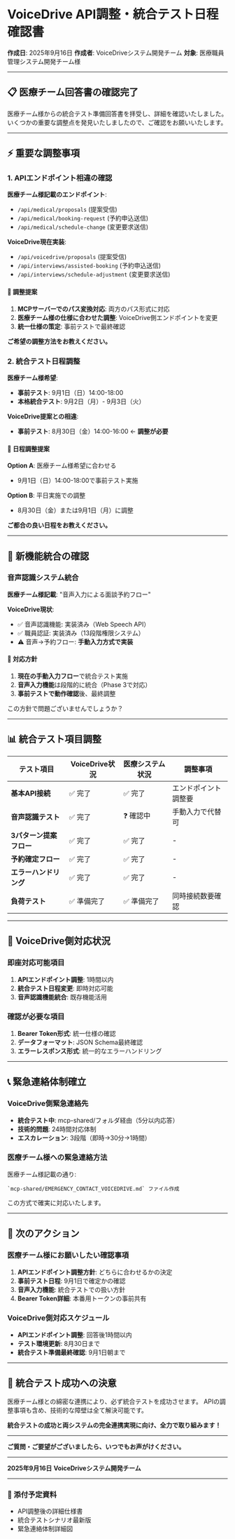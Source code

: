# VoiceDrive API調整・統合テスト日程確認書

**作成日**: 2025年9月16日
**作成者**: VoiceDriveシステム開発チーム
**対象**: 医療職員管理システム開発チーム様

---

## 📋 医療チーム回答書の確認完了

医療チーム様からの統合テスト準備回答書を拝受し、詳細を確認いたしました。
いくつかの重要な調整点を発見いたしましたので、ご確認をお願いいたします。

---

## ⚡ 重要な調整事項

### 1. **APIエンドポイント相違の確認**

**医療チーム様記載のエンドポイント**:
- `/api/medical/proposals` (提案受信)
- `/api/medical/booking-request` (予約申込送信)
- `/api/medical/schedule-change` (変更要求送信)

**VoiceDrive現在実装**:
- `/api/voicedrive/proposals` (提案受信)
- `/api/interviews/assisted-booking` (予約申込送信)
- `/api/interviews/schedule-adjustment` (変更要求送信)

#### 🔧 **調整提案**
1. **MCPサーバーでのパス変換対応**: 両方のパス形式に対応
2. **医療チーム様の仕様に合わせた調整**: VoiceDrive側エンドポイントを変更
3. **統一仕様の策定**: 事前テストで最終確認

**ご希望の調整方法をお教えください。**

### 2. **統合テスト日程調整**

**医療チーム様希望**:
- **事前テスト**: 9月1日（日）14:00-18:00
- **本格統合テスト**: 9月2日（月）- 9月3日（火）

**VoiceDrive提案との相違**:
- **事前テスト**: 8月30日（金）14:00-16:00 ← **調整が必要**

#### 📅 **日程調整提案**
**Option A**: 医療チーム様希望に合わせる
- 9月1日（日）14:00-18:00で事前テスト実施

**Option B**: 平日実施での調整
- 8月30日（金）または9月1日（月）に調整

**ご都合の良い日程をお教えください。**

---

## 🎯 新機能統合の確認

### 音声認識システム統合

**医療チーム様記載**: "音声入力による面談予約フロー"

**VoiceDrive現状**:
- ✅ 音声認識機能: 実装済み（Web Speech API）
- ✅ 職員認証: 実装済み（13段階権限システム）
- ⚠️ 音声→予約フロー: **手動入力方式で実装**

#### 🔧 **対応方針**
1. **現在の手動入力フロー**で統合テスト実施
2. **音声入力機能**は段階的に統合（Phase 3で対応）
3. **事前テストで動作確認**後、最終調整

この方針で問題ございませんでしょうか？

---

## 📊 統合テスト項目調整

| テスト項目 | VoiceDrive状況 | 医療システム状況 | 調整事項 |
|-----------|---------------|----------------|---------|
| **基本API接続** | ✅ 完了 | ✅ 完了 | エンドポイント調整要 |
| **音声認識テスト** | ✅ 完了 | ❓ 確認中 | 手動入力で代替可 |
| **3パターン提案フロー** | ✅ 完了 | ✅ 完了 | - |
| **予約確定フロー** | ✅ 完了 | ✅ 完了 | - |
| **エラーハンドリング** | ✅ 完了 | ✅ 完了 | - |
| **負荷テスト** | ✅ 準備完了 | ✅ 準備完了 | 同時接続数要確認 |

---

## 🚀 VoiceDrive側対応状況

### 即座対応可能項目
1. **APIエンドポイント調整**: 1時間以内
2. **統合テスト日程変更**: 即時対応可能
3. **音声認識機能統合**: 既存機能活用

### 確認が必要な項目
1. **Bearer Token形式**: 統一仕様の確認
2. **データフォーマット**: JSON Schema最終確認
3. **エラーレスポンス形式**: 統一的なエラーハンドリング

---

## 📞 緊急連絡体制確立

### VoiceDrive側緊急連絡先
- **統合テスト中**: mcp-shared/フォルダ経由（5分以内応答）
- **技術的問題**: 24時間対応体制
- **エスカレーション**: 3段階（即時→30分→1時間）

### 医療チーム様への緊急連絡方法
医療チーム様記載の通り:
```
`mcp-shared/EMERGENCY_CONTACT_VOICEDRIVE.md` ファイル作成
```

この方式で確実に対応いたします。

---

## 🔄 次のアクション

### 医療チーム様にお願いしたい確認事項

1. **APIエンドポイント調整方針**: どちらに合わせるかの決定
2. **事前テスト日程**: 9月1日で確定かの確認
3. **音声入力機能**: 統合テストでの扱い方針
4. **Bearer Token詳細**: 本番用トークンの事前共有

### VoiceDrive側対応スケジュール

- **APIエンドポイント調整**: 回答後1時間以内
- **テスト環境更新**: 8月30日まで
- **統合テスト準備最終確認**: 9月1日朝まで

---

## 🎯 統合テスト成功への決意

医療チーム様との綿密な連携により、必ず統合テストを成功させます。
APIの調整事項も含め、技術的な障壁は全て解決可能です。

**統合テストの成功と両システムの完全連携実現に向け、全力で取り組みます！**

---

**ご質問・ご要望がございましたら、いつでもお声がけください。**

---

**2025年9月16日**
**VoiceDriveシステム開発チーム**

---

### 📎 添付予定資料
- API調整後の詳細仕様書
- 統合テストシナリオ最新版
- 緊急連絡体制詳細図